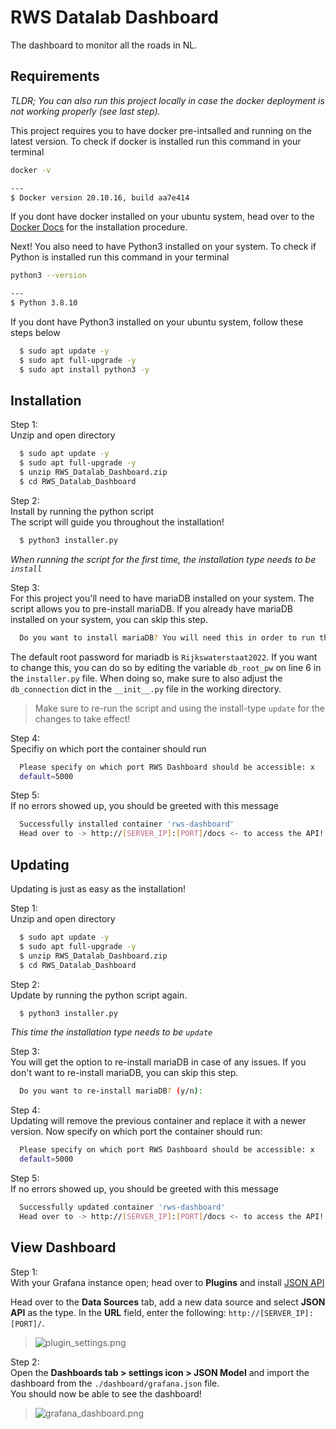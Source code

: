 
# RWS Datalab Dashboard

The dashboard to monitor all the roads in NL.

## Requirements

_TLDR;_
_You can also run this project locally in case the docker deployment is not working properly (see last step)._

This project requires you to have docker pre-intsalled and running on the latest version.
To check if docker is installed run this command in your terminal

```bash
docker -v

---
$ Docker version 20.10.16, build aa7e414
```

If you dont have docker installed on your ubuntu system, head over to the [Docker Docs](https://docs.docker.com/desktop/linux/install/ubuntu/)  for the installation procedure.


Next! You also need to have Python3 installed on your system.
To check if Python is installed run this command in your terminal
```bash
python3 --version

---
$ Python 3.8.10
```

If you dont have Python3 installed on your ubuntu system, follow these steps below
```bash
  $ sudo apt update -y
  $ sudo apt full-upgrade -y
  $ sudo apt install python3 -y
```
## Installation



Step 1: \
Unzip and open directory

```bash
  $ sudo apt update -y
  $ sudo apt full-upgrade -y
  $ unzip RWS_Datalab_Dashboard.zip
  $ cd RWS_Datalab_Dashboard
```

Step 2: \
Install by running the python script  
The script will guide you throughout the installation!


```bash
  $ python3 installer.py
```

_When running the script for the first time, the installation type needs to be ```install```_

Step 3: \
For this project you'll need to have mariaDB installed on your system. The script allows you to pre-install mariaDB. If you already have mariaDB installed on your system, you can skip this step.

```bash
  Do you want to install mariaDB? You will need this in order to run this application (y/n): 
```
The default root password for mariadb is ```Rijkswaterstaat2022```. If you want to change this, you can do so by editing the variable ```db_root_pw``` on line 6 in the ```installer.py``` file. 
When doing so, make sure to also adjust the ```db_connection``` dict in the ```__init__.py``` file in the working directory.

> Make sure to re-run the script and using the install-type ```update``` for the changes to take effect!

Step 4: \
Specifiy on which port the container should run

```bash
  Please specify on which port RWS Dashboard should be accessible: x
  default=5000
```

Step 5: \
If no errors showed up, you should be greeted with this message 

```bash
  Successfully installed container 'rws-dashboard'
  Head over to -> http://[SERVER_IP]:[PORT]/docs <- to access the API!
```


## Updating


Updating is just as easy as the installation!

Step 1: \
Unzip and open directory

```bash
  $ sudo apt update -y
  $ sudo apt full-upgrade -y
  $ unzip RWS_Datalab_Dashboard.zip
  $ cd RWS_Datalab_Dashboard
```

Step 2: \
Update by running the python script again.


```bash
  $ python3 installer.py
```

_This time the installation type needs to be ```update```_

Step 3: \
You will get the option to re-install mariaDB in case of any issues.  If you don't want to re-install mariaDB, you can skip this step.

```bash
  Do you want to re-install mariaDB? (y/n): 
```

Step 4: \
Updating will remove the previous container and replace it with a newer version.
Now specify on which port the container should run:

```bash
  Please specify on which port RWS Dashboard should be accessible: x
  default=5000
```

Step 5: \
If no errors showed up, you should be greeted with this message

```bash
  Successfully updated container 'rws-dashboard'
  Head over to -> http://[SERVER_IP]:[PORT]/docs <- to access the API!
```




## View Dashboard

Step 1: \
With your Grafana instance open; head over to __Plugins__ and install [JSON API](https://grafana.com/grafana/plugins/marcusolsson-json-datasource/) 

Head over to the __Data Sources__ tab, add a new data source and select __JSON API__ as the type.
In the __URL__ field, enter the following: ```http://[SERVER_IP]:[PORT]/```. 
>![plugin_settings.png](..%2F..%2F..%2F..%2F..%2Fvar%2Ffolders%2Ft7%2Fx9vwhr8j2gvd_vsgmrp424zc0000gn%2FT%2FTemporaryItems%2FNSIRD_screencaptureui_atCTSf%2FScherm%C2%ADafbeelding%202023-01-12%20om%2011.47.12.png)

Step 2: \
Open the __Dashboards tab > settings icon > JSON Model__ and import the dashboard from the ```./dashboard/grafana.json``` file. \
You should now be able to see the dashboard!
>![grafana_dashboard.png](..%2F..%2F..%2FDesktop%2FScherm%C2%ADafbeelding%202023-01-12%20om%2011.52.38.png)


